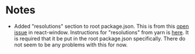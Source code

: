 # Notes

- Added "resolutions" section to root package.json. This is from this [open issue](https://github.com/bvaughn/react-window/issues/654) in react-window. Instructions for "resolutions" from yarn is [here](https://yarnpkg.com/configuration/manifest#resolutions). It is required that it be put in the root package.json specifically. There do not seem to be any problems with this for now.
